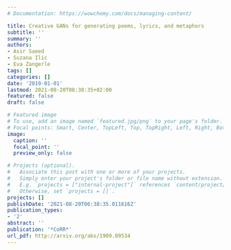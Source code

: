 ```yaml
---
# Documentation: https://wowchemy.com/docs/managing-content/

title: Creative GANs for generating poems, lyrics, and metaphors
subtitle: ''
summary: ''
authors:
- Asir Saeed
- Suzana Ilic
- Eva Zangerle
tags: []
categories: []
date: '2019-01-01'
lastmod: 2021-08-20T08:38:35+02:00
featured: false
draft: false

# Featured image
# To use, add an image named `featured.jpg/png` to your page's folder.
# Focal points: Smart, Center, TopLeft, Top, TopRight, Left, Right, BottomLeft, Bottom, BottomRight.
image:
  caption: ''
  focal_point: ''
  preview_only: false

# Projects (optional).
#   Associate this post with one or more of your projects.
#   Simply enter your project's folder or file name without extension.
#   E.g. `projects = ["internal-project"]` references `content/project/deep-learning/index.md`.
#   Otherwise, set `projects = []`.
projects: []
publishDate: '2021-08-20T06:38:35.011616Z'
publication_types:
- '2'
abstract: ''
publication: '*CoRR*'
url_pdf: http://arxiv.org/abs/1909.09534
---
```


